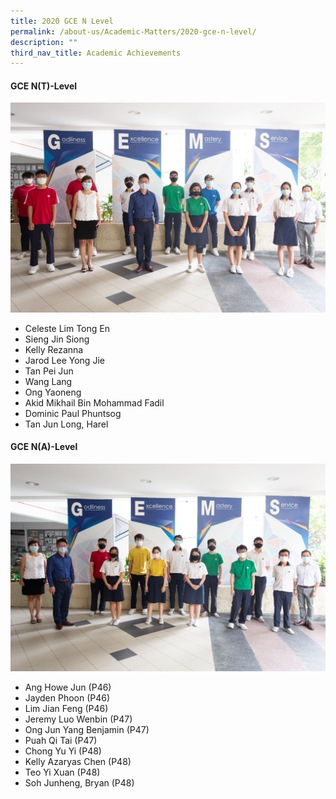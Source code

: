 ```yaml
---
title: 2020 GCE N Level
permalink: /about-us/Academic-Matters/2020-gce-n-level/
description: ""
third_nav_title: Academic Achievements
---
```

#### GCE N(T)-Level
![](/images/MG_5188e.jpg)
* Celeste Lim Tong En
* Sieng Jin Siong
* Kelly Rezanna
* Jarod Lee Yong Jie
* Tan Pei Jun
* Wang Lang
* Ong Yaoneng
* Akid Mikhail Bin Mohammad Fadil
* Dominic Paul Phuntsog
* Tan Jun Long, Harel


#### GCE N(A)-Level
![](/images/MG_5171e.jpg)
* Ang Howe Jun (P46)
* Jayden Phoon (P46)
* Lim Jian Feng (P46)
* Jeremy Luo Wenbin (P47)
* Ong Jun Yang Benjamin (P47)
* Puah Qi Tai (P47)
* Chong Yu Yi (P48)
* Kelly Azaryas Chen (P48)
* Teo Yi Xuan (P48)
* Soh Junheng, Bryan (P48)